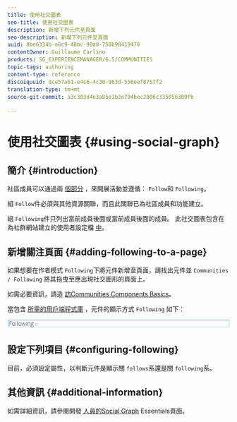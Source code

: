 ```yaml
---
title: 使用社交圖表
seo-title: 使用社交圖表
description: 新增下列元件至頁面
seo-description: 新增下列元件至頁面
uuid: 8be6334b-e6c9-40bc-90a8-750b98419470
contentOwner: Guillaume Carlino
products: SG_EXPERIENCEMANAGER/6.5/COMMUNITIES
topic-tags: authoring
content-type: reference
discoiquuid: 0ce57ab1-e4c6-4c38-963d-556eef8757f2
translation-type: tm+mt
source-git-commit: a3c303d4e3a85e1b2e794bec2006c335056309fb

---
```



# 使用社交圖表 {#using-social-graph}

## 簡介 {#introduction}

社區成員可以通過兩 [個部分](activities.md) ，來開展活動並遵循： `Follow`和 `Following`。

組 `Follow`件必須與其他資源關聯，而且此關聯已為社區成員和功能建立。

組 `Following`件只列出當前成員後面或當前成員後面的成員。 此社交圖表包含在為社群網站建立的使用者設定檔 [中](overview.md#communitiessites)。

## 新增關注頁面 {#adding-following-to-a-page}

如果想要在作者模式 `Following`下將元件新增至頁面，請找出元件並 `Communities / Following` 將其拖曳至應出現社交圖形的頁面上。

如需必要資訊，請造 [訪Communities Components Basics](basics.md)。

當包含 [所需的用戶端程式庫](essentials-socialgraph.md#essentials-for-client-side) ，元件的顯示方式 `Following` 如下：

![chlimage_1-447](assets/chlimage_1-447.png)

## 設定下列項目 {#configuring-following}

目前，必須設定屬性，以判斷元件是顯示關 `follows`系還是關 `following`系。

## 其他資訊 {#additional-information}

如需詳細資訊，請參閱開發 [人員的Social Graph](essentials-socialgraph.md) Essentials頁面。
